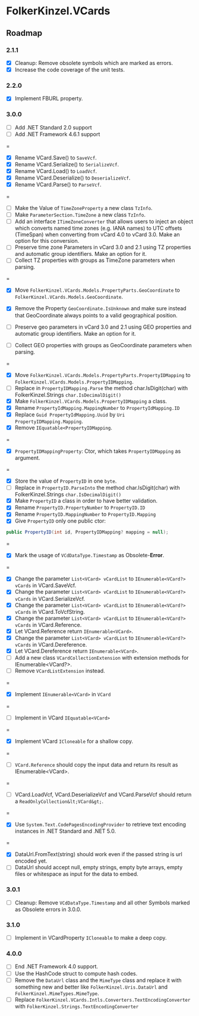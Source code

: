 ﻿# FolkerKinzel.VCards
## Roadmap

### 2.1.1
- [x] Cleanup: Remove obsolete symbols which are marked as errors.
- [x] Increase the code coverage of the unit tests.

### 2.2.0
- [x] Implement FBURL property.

### 3.0.0  
- [ ] Add .NET Standard 2.0 support
- [ ] Add .NET Framework 4.6.1 support

=

- [x] Rename VCard.Save() to `SaveVcf`.
- [x] Rename VCard.Serialize() to `SerializeVcf`.
- [x] Rename VCard.Load() to `LoadVcf`.
- [x] Rename VCard.Deserialize() to `DeserializeVcf`.
- [x] Rename VCard.Parse() to `ParseVcf`. 

=
- [ ] Make the Value of `TimeZoneProperty` a new class `TzInfo`.
- [ ] Make `ParameterSection.TimeZone` a new class `TzInfo`.
- [ ] Add an interface `ITimeZoneConverter` that allows users to inject an object which 
converts named time zones (e.g. IANA names) to UTC offsets (TimeSpan) when converting from 
vCard 4.0 to vCard 3.0. Make an option for this conversion.
- [ ] Preserve time zone Parameters in vCard 3.0 and 2.1 using TZ properties and automatic group identifiers. 
 Make an option for it.
- [ ] Collect TZ properties with groups as TimeZone parameters when parsing.

=
- [x] Move `FolkerKinzel.VCards.Models.PropertyParts.GeoCoordinate` to 
`FolkerKinzel.VCards.Models.GeoCoordinate`.
- [x] Remove the Property `GeoCoordinate.IsUnknown` and make sure instead that 
GeoCoordinate always points to a valid geographical position.
- [ ] Preserve geo parameters in vCard 3.0 and 2.1 using GEO properties and automatic group identifiers. 
 Make an option for it.
- [ ] Collect GEO properties with groups as GeoCoordinate parameters when parsing.


=
- [x] Move `FolkerKinzel.VCards.Models.PropertyParts.PropertyIDMapping` to
`FolkerKinzel.VCards.Models.PropertyIDMapping`.
- [ ] Replace in `PropertyIDMapping.Parse` the method char.IsDigit(char) 
with FolkerKinzel.Strings `char.IsDecimalDigit()`
- [x] Make `FolkerKinzel.VCards.Models.PropertyIDMapping` a class.
- [x] Rename `PropertyIdMapping.MappingNumber` to `PropertyIdMapping.ID`
- [x] Replace `Guid PropertyIdMapping.Uuid` by `Uri PropertyIDMapping.Mapping`.
- [x] Remove `IEquatable<PropertyIDMapping`.

=

- [x] `PropertyIDMappingProperty`: Ctor, which takes `PropertyIDMapping` as 
argument.

=
- [x] Store the value of `PropertyID` in one `byte`.
- [ ] Replace in `PropertyID.ParseInto` the method char.IsDigit(char) 
with FolkerKinzel.Strings `char.IsDecimalDigit()`
- [x] Make `PropertyID` a class in order to have better validation.
- [x] Rename `PropertyID.PropertyNumber` to `PropertyID.ID`
- [x] Rename `PropertyID.MappingNumber` to `PropertyID.Mapping`
- [x] Give `PropertyID` only one public ctor:
```csharp
public PropertyID(int id, PropertyIDMapping? mapping = null);
```

=
- [x] Mark the usage of `VCdDataType.Timestamp` as Obsolete-**Error**.

=
- [x] Change the parameter `List<VCard> vCardList` to `IEnumerable<VCard?> vCards` in
VCard.SaveVcf.
- [x] Change the parameter `List<VCard> vCardList` to `IEnumerable<VCard?> vCards` in
VCard.SerializeVcf.
- [x] Change the parameter `List<VCard> vCardList` to `IEnumerable<VCard?> vCards` in
VCard.ToVcfString.
- [x] Change the parameter `List<VCard> vCardList` to `IEnumerable<VCard?> vCards` in
VCard.Reference.
- [x] Let VCard.Reference return `IEnumerable<VCard>`.
- [x] Change the parameter `List<VCard> vCardList` to `IEnumerable<VCard?> vCards` in
VCard.Dereference.
- [x] Let VCard.Dereference return `IEnumerable<VCard>`.
- [ ] Add a new class `VCardCollectionExtension` with extension methods for IEnumerable&lt;VCard?&gt;.
- [ ] Remove `VCardListExtension` instead.

=
- [x] Implement `IEnumerable<VCard>` in `VCard`

=

- [ ] Implement in VCard `IEquatable<VCard>`

=

- [x] Implement VCard `ICloneable` for a shallow copy.

=
- [ ] `VCard.Reference` should copy the input data and return its result as IEnumerable&lt;VCard&gt;.

=
- [ ] VCard.LoadVcf, VCard.DeserializeVcf and VCard.ParseVcf should return a `ReadOnlyCollection&lt;VCard&gt;`.

=
- [x] Use `System.Text.CodePagesEncodingProvider` to retrieve text encoding instances in .NET Standard and .NET 5.0.

=
- [x] DataUrl.FromText(string) should work even if the passed string is url encoded yet.
- [ ] DataUrl should accept null, empty strings, empty byte arrays, empty files or whitespace
as input for the data to embed.

### 3.0.1
- [ ] Cleanup: Remove `VCdDataType.Timestamp` and all other Symbols marked as Obsolete errors in 3.0.0.

### 3.1.0
- [ ] Implement in VCardProperty `ICloneable` to make a deep copy.

### 4.0.0
- [ ] End .NET Framework 4.0 support.
- [ ] Use the HashCode struct to compute hash codes.
- [ ] Remove the `DataUrl` class and the `MimeType` class and replace it with something new and better like
`FolkerKinzel.Uris.DataUrl` and `FolkerKinzel.MimeTypes.MimeType`.
- [ ] Replace `FolkerKinzel.VCards.Intls.Converters.TextEncodingConverter` with `FolkerKinzel.Strings.TextEncodingConverter`